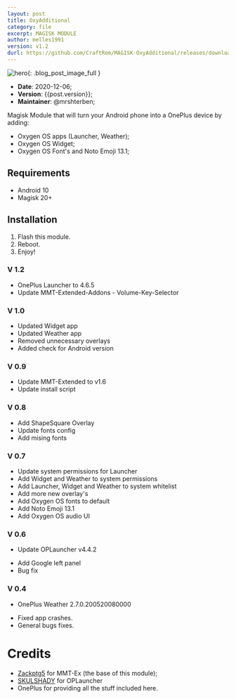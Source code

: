 ```yaml
---
layout: post
title: OxyAdditional
category: file
excerpt: MAGISK MODULE
author: melles1991
version: v1.2
durl: https://github.com/CraftRom/MAGISK-OxyAdditional/releases/download/{{post.version}}/MAGISK.OxyAdditional_{{post.version}}.zip
---
```


![hero]({{site.baseurl}}/assets/img/module.png){: .blog_post_image_full }

* **Date**: 2020-12-06;
* **Version**: {{post.version}};
* **Maintainer**: @mrshterben;

Magisk Module that will turn your Android phone into a OnePlus device by adding:
- Oxygen OS apps (Launcher, Weather);
- Oxygen OS Widget;
- Oxygen OS Font's and Noto Emoji 13.1;

## Requirements
- Android 10
- Magisk 20+

## Installation
1. Flash this module.
2. Reboot.
3. Enjoy!

### V 1.2
* OnePlus Launcher to 4.6.5
* Update MMT-Extended-Addons - Volume-Key-Selector

### V 1.0
* Updated Widget app
* Updated Weather app
* Removed unnecessary overlays
* Added check for Android version

### V 0.9
* Update MMT-Extended to v1.6
* Update install script 

### V 0.8
* Add ShapeSquare Overlay
* Update fonts config
* Add mising fonts

### V 0.7
* Update system permissions for Launcher
* Add Widget and Weather to system permissions
* Add Launcher, Widget and Weather to system whitelist
* Add more new overlay's
* Add Oxygen OS fonts to default
* Add Noto Emoji 13.1
* Add Oxygen OS audio UI

### V 0.6
- Update OPLauncher v4.4.2 
* Add Google left panel
* Bug fix

### V 0.4
- OnePlus Weather 2.7.0.200520080000
* Fixed app crashes.
* General bugs fixes.

# Credits
- [Zackptg5](https://github.com/Zackptg5) for MMT-Ex (the base of this module);
- [SKULSHADY](https://github.com/SKULSHADY) for OPLauncher
- OnePlus for providing all the stuff included here.

